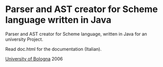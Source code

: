 Parser and AST creator for Scheme language written in Java
==========================================================

Parser and AST creator for Scheme language, written in Java for an university Project.

Read doc.html for the documentation (Italian).

[University of Bologna](http://corsi.unibo.it/) 2006